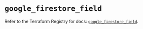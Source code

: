 # `google_firestore_field`

Refer to the Terraform Registry for docs: [`google_firestore_field`](https://registry.terraform.io/providers/hashicorp/google-beta/5.13.0/docs/resources/google_firestore_field).
